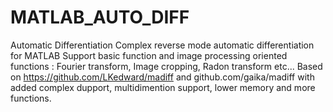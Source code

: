 # MATLAB_AUTO_DIFF
Automatic Differentiation
Complex reverse mode automatic differentiation for MATLAB
Support basic function and image processing oriented functions : Fourier transform, Image cropping, Radon transform etc...
Based on https://github.com/LKedward/madiff and github.com/gaika/madiff with added complex dupport, multidimention support, lower memory and more functions.
